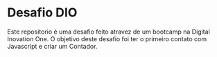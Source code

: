 # Desafio DIO

Este repositorio é uma desafio feito atravez de um bootcamp na Digital Inovation One.
O objetivo deste desafio foi ter o primeiro contato com Javascript e criar um Contador.
